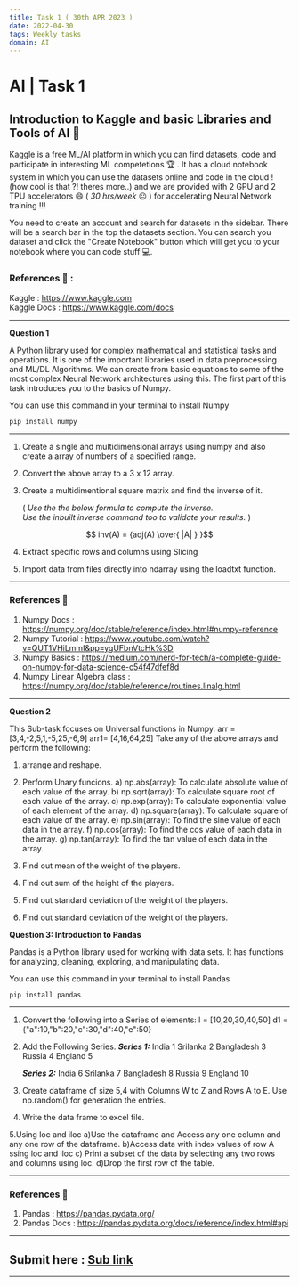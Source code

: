 ```yaml
---
title: Task 1 ( 30th APR 2023 )
date: 2022-04-30
tags: Weekly tasks
domain: AI
---
```


# AI | Task 1
## Introduction to Kaggle and basic Libraries and Tools of AI 🔧
Kaggle is a free ML/AI platform in which you can find datasets, code and participate in interesting ML competetions 🏆 . It has a cloud notebook system in which you can use the datasets online and code in the cloud ! (how cool is that ?! theres more..) and we are provided with 2 GPU and 2 TPU accelerators 😄 ( _30 hrs/week_ 😐 ) for accelerating Neural Network training !!!

You need to create an account and search for datasets in the sidebar.
There will be a search bar in the top the datasets section. You can search you dataset and click the "Create Notebook" button which will get you to your notebook where you can code stuff 💻.

### References 📖 :  

Kaggle : https://www.kaggle.com  
Kaggle Docs : https://www.kaggle.com/docs  

<hr>

**Question 1**

A Python library used for complex mathematical and statistical tasks and operations. It is one of the important libraries used in data preprocessing and ML/DL Algorithms. We can create from basic equations to some of the most complex Neural Network architectures using this. The first part of this task introduces you to the basics of Numpy.

You can use this command in your terminal to install Numpy

```
pip install numpy
```

<hr>

1. Create a single and multidimensional arrays using numpy and also create a array of numbers of a specified range.

2. Convert the above array to a 3 x 12 array.

3. Create a multidimentional square matrix and find the inverse of it. 

    ( _Use the the below formula to compute the inverse. <br>Use the inbuilt inverse command too to validate your results._ )

$$  inv(A) = {adj(A) \over{ |A| } }$$

4. Extract specific rows and columns using Slicing

5. Import data from files directly into ndarray using the loadtxt function.

<hr>

### References 📖
1. Numpy Docs : https://numpy.org/doc/stable/reference/index.html#numpy-reference
2. Numpy Tutorial : https://www.youtube.com/watch?v=QUT1VHiLmmI&pp=ygUFbnVtcHk%3D
3. Numpy Basics : https://medium.com/nerd-for-tech/a-complete-guide-on-numpy-for-data-science-c54f47dfef8d
4. Numpy Linear Algebra class : https://numpy.org/doc/stable/reference/routines.linalg.html

<hr>

**Question 2**

This Sub-task focuses on Universal functions in Numpy.
arr = [3,4,-2,5,1,-5,25,-6,9]
arr1= [4,16,64,25]
Take any of the above arrays and perform the following:
1. arrange and reshape.
2. Perform Unary funcions.
    a) np.abs(array): To calculate absolute value of each value of the array.
    b) np.sqrt(array): To calculate square root of each value of the array.
    c) np.exp(array): To calculate exponential value of each element of the array.
    d) np.square(array): To calculate square of each value of the array.
    e) np.sin(array): To find the sine value of each data in the array.
    f) np.cos(array): To find the cos value of each data in the array.
    g) np.tan(array): To find the tan value of each data in the array.

3. Find out mean of the weight of the players.
4. Find out sum of the height of the players.
5. Find out standard deviation of the weight of the players.
6. Find out standard deviation of the weight of the players.


**Question 3: Introduction to Pandas**

Pandas is a Python library used for working with data sets.
It has functions for analyzing, cleaning, exploring, and manipulating data.

You can use this command in your terminal to install Pandas
```
pip install pandas
```

<hr>


1. Convert the following into a Series of elements:
    l = [10,20,30,40,50]
    d1  = {"a":10,"b":20,"c":30,"d":40,"e":50}

2. Add the Following Series.
    ***Series 1:***
    India         1
    Srilanka      2
    Bangladesh    3
    Russia        4
    England       5

    ***Series 2:***
    India         6
    Srilanka      7
    Bangladesh    8
    Russia        9
    England       10

3. Create dataframe of size 5,4 with Columns W to Z and Rows A to E. Use np.random() for generation the entries.

4. Write the data frame to excel file.

5.Using loc and iloc
      a)Use the dataframe and Access any one column and any one row of the dataframe.
      b)Access data with index values of row A ssing loc and iloc
      c) Print a subset of the data by selecting any two rows and columns using loc.
      d)Drop the first row of the table.


<hr>

### References 📖

1. Pandas : https://pandas.pydata.org/
2. Pandas Docs : https://pandas.pydata.org/docs/reference/index.html#api

<hr>

## Submit here : [Sub link](https://forms.office.com/Pages/ResponsePage.aspx?id=SCk8t0tCm0CGtiJQQjuHDTJ1JPaqsIhFkvZW9xekTfpUODFTUVVRSDFNNUxLRkpNODVVODYyVlM4VS4u)

<hr>
